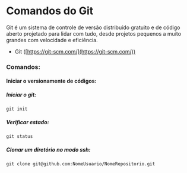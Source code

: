 # Comandos do Git

Git é um sistema de controle de versão distribuído gratuito e de código aberto projetado para lidar com tudo, desde projetos pequenos a muito grandes com velocidade e eficiência.

* Git ([https://git-scm.com/](https://git-scm.com/))


### Comandos:
#### Iniciar o versionamente de códigos:

##### Iniciar o git:
```
git init
```
##### Verificar estado:
```
git status
```
##### Clonar um diretório no modo ssh:
```
git clone git@github.com:NomeUsuario/NomeRepositorio.git
```

